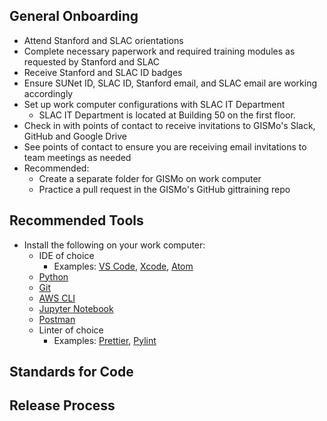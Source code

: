 ## General Onboarding
* Attend Stanford and SLAC orientations 
* Complete necessary paperwork and required training modules as requested by Stanford and SLAC
* Receive Stanford and SLAC ID badges
* Ensure SUNet ID, SLAC ID, Stanford email, and SLAC email are working accordingly
* Set up work computer configurations with SLAC IT Department
    * SLAC IT Department is located at Building 50 on the first floor.
* Check in with points of contact to receive invitations to GISMo's Slack, GitHub and Google Drive
* See points of contact to ensure you are receiving email invitations to team meetings as needed
* Recommended: 
    * Create a separate folder for GISMo on work computer
    * Practice a pull request in the GISMo's GitHub gittraining repo

## Recommended Tools
* Install the following on your work computer:
    * IDE of choice
        * Examples: [VS Code](https://code.visualstudio.com), [Xcode](https://apps.apple.com/us/app/xcode/id497799835?mt=12), [Atom](https://atom.io)
    * [Python](https://www.python.org/downloads/)
    * [Git](https://www.atlassian.com/git/tutorials/install-git)
    * [AWS CLI](https://docs.aws.amazon.com/cli/latest/userguide/install-cliv2.html)
    * [Jupyter Notebook](https://jupyter.org/install)
    * [Postman](https://www.postman.com/downloads/)
    * Linter of choice
        * Examples: [Prettier](https://prettier.io), [Pylint](https://pypi.org/project/pylint/)

## Standards for Code

## Release Process

